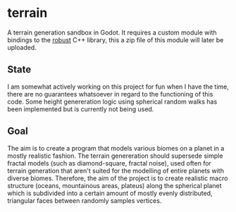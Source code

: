 # terrain
A terrain generation sandbox in Godot. It requires a custom module with bindings 
to the [robust](https://github.com/danshapero/predicates) C++ library, this a zip file of this module will later be uploaded.

## State
I am somewhat actively working on this project for fun when I have the time, there are no guarantees
whatsoever in regard to the functioning of this code. Some height genereration logic using 
spherical random walks has been implemented but is currently not being used. 

## Goal
The aim is to create a program that models various biomes on a planet in a mostly realistic fashion.
The terrain genereration should supersede simple fractal models (such as diamond-square, fractal noise),
used often for terrain generation that aren't suited for the 
modelling of entire planets with diverse biomes. Therefore, the aim of the project is to create realistic 
macro structure (oceans, mountainous areas, plateus) along the spherical planet which is subdivided
into a certain amount of mostly evenly distributed, triangular faces between randomly samples vertices.
